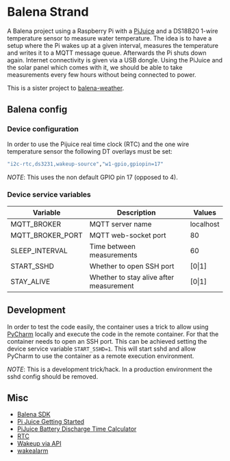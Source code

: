 # Balena Strand

A Balena project using a Raspberry Pi with a [PiJuice](https://github.com/PiSupply/PiJuice) and a DS18B20 1-wire temperature sensor to measure water temperature.
The idea is to have a setup where the Pi wakes up at a given interval, measures the temperature and writes it to a MQTT message queue.
Afterwards the Pi shuts down again.
Internet connectivity is given via a USB dongle.
Using the PiJuice and the solar panel which comes with it, we should be able to take measurements every few hours without being connected to power.

This is a sister project to [balena-weather](https://github.com/hferentschik/balena-weather).

## Balena config

### Device configuration

In order to use the Pijuice real time clock (RTC) and the one wire temperature sensor the following DT overlays must be set:

```sh
"i2c-rtc,ds3231,wakeup-source","w1-gpio,gpiopin=17"
```

*NOTE*: This uses the non default GPIO pin 17 (opposed to 4).

### Device service variables

| Variable  | Description  | Values |
|------------------|-----------------------------------------|------------|
| MQTT_BROKER      | MQTT server name                        | localhost  |
| MQTT_BROKER_PORT | MQTT web-socket port                    | 80         |
| SLEEP_INTERVAL   | Time between measurements               | 60         |
| START_SSHD       | Whether to open SSH port                | [0&vert;1] |
| STAY_ALIVE       | Whether to stay alive after measurement | [0&vert;1] |

## Development

In order to test the code easily, the container uses a trick to allow using [PyCharm](https://www.jetbrains.com/pycharm/) locally and execute the code in the remote container.
For that the container needs to open an SSH port. 
This can be achieved setting the device service variable `START_SSHD=1`.
This will start sshd and allow PyCharm to use the container as a remote execution environment.

*NOTE*: This is a development trick/hack.
In a production environment the sshd config should be removed.

## Misc

* [Balena SDK](https://www.balena.io/docs/reference/sdk/python-sdk/)
* [Pi Juice Getting Started](https://learn.pi-supply.com/make/pijuice-quick-start-guide-faq/)
* [PiJuice Battery Discharge Time Calculator](https://learn.pi-supply.com/battery-levels/)
* [RTC](https://github.com/PiSupply/PiJuice/issues/273)
* [Wakeup via API](https://github.com/PiSupply/PiJuice/issues/216)
* [wakealarm](https://github.com/OpenMediaVault-Plugin-Developers/openmediavault-wakealarm/blob/master/usr/sbin/wakealarm)
